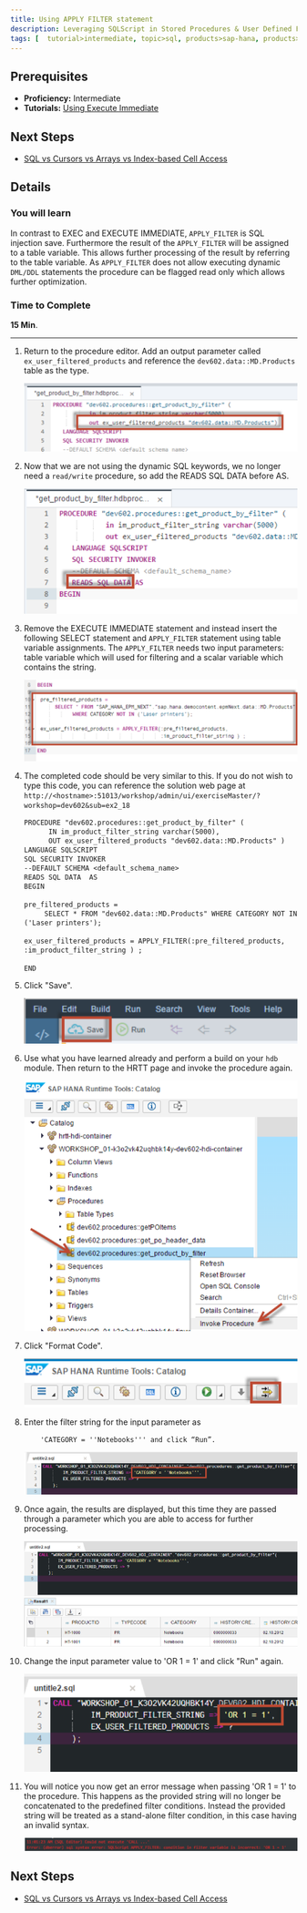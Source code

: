 ```yaml
---
title: Using APPLY FILTER statement 
description: Leveraging SQLScript in Stored Procedures & User Defined Functions
tags: [  tutorial>intermediate, topic>sql, products>sap-hana, products>sap-hana,-express-edition ]
---
```

## Prerequisites  
 - **Proficiency:** Intermediate
 - **Tutorials:** [Using Execute Immediate](http://go.sap.com/developer/tutorials/xsa-sqlscript-execute.html)

## Next Steps
 - [SQL vs Cursors vs Arrays vs Index-based Cell Access](http://go.sap.com/developer/tutorials/xsa-sqlscript-sql-cursor.html)

## Details
### You will learn  
In contrast to EXEC and EXECUTE IMMEDIATE, `APPLY_FILTER` is SQL injection save. Furthermore the result of the `APPLY_FILTER` will be assigned to a table variable. This allows further processing of the result by referring to the table variable. As `APPLY_FILTER` does not allow executing dynamic `DML/DDL` statements the procedure can be flagged read only which allows further optimization.

### Time to Complete
**15 Min**.

---

1. Return to the procedure editor. Add an output parameter called `ex_user_filtered_products` and reference the `dev602.data::MD.Products` table as the type.

    ![procedure editor](1.png)

2. Now that we are not using the dynamic SQL keywords, we no longer need a `read/write` procedure, so add the READS SQL DATA before AS.

    ![READS SQL DATA](2.png)

3. Remove the EXECUTE IMMEDIATE statement and instead insert the following SELECT statement and `APPLY_FILTER` statement using table variable assignments. The `APPLY_FILTER` needs two input parameters: table variable which will used for filtering and a scalar variable which contains the string.

    ![modify statement](3.png)

4. The completed code should be very similar to this. If you do not wish to type this code, you can reference the solution web page at `http://<hostname>:51013/workshop/admin/ui/exerciseMaster/?workshop=dev602&sub=ex2_18` 

    ```
    PROCEDURE "dev602.procedures::get_product_by_filter" (
          IN im_product_filter_string varchar(5000), 
          OUT ex_user_filtered_products "dev602.data::MD.Products" )
   LANGUAGE SQLSCRIPT
   SQL SECURITY INVOKER
   --DEFAULT SCHEMA <default_schema_name>
   READS SQL DATA  AS
	BEGIN 

  	pre_filtered_products = 
         SELECT * FROM "dev602.data::MD.Products" WHERE CATEGORY NOT IN ('Laser printers');
       
	ex_user_filtered_products = APPLY_FILTER(:pre_filtered_products, :im_product_filter_string ) ;

	END
    ```
        
5. Click "Save".

    ![save](5.png)

6. Use what you have learned already and perform a build on your `hdb` module. Then return to the HRTT page and invoke the procedure again.

    ![HRTT](6.png)

7. Click "Format Code".

    ![format code](7.png)

8. Enter the filter string for the input parameter as 

    ```
    	'CATEGORY = ''Notebooks''' and click “Run”. 
	```
	
    ![filter string](8.png)

9. Once again, the results are displayed, but this time they are passed through a parameter which you are able to access for further processing.

    ![results](9.png)

10. Change the input parameter value to 'OR 1 = 1' and click "Run" again.

    ![input parameter](10.png)

11. You will notice you now get an error message when passing 'OR 1 = 1' to the procedure. This happens as the provided string will no longer be concatenated to the predefined filter conditions. Instead the provided string will be treated as a stand-alone filter condition, in this case having an invalid syntax.

    ![syntax](11.png)


## Next Steps
 - [SQL vs Cursors vs Arrays vs Index-based Cell Access](http://go.sap.com/developer/tutorials/xsa-sqlscript-sql-cursor.html)
